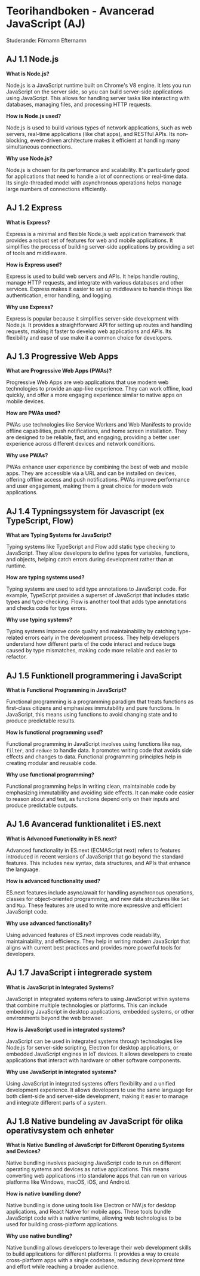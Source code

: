 # Teorihandboken - Avancerad JavaScript (AJ)
Studerande: Förnamn Efternamn

## AJ 1.1 Node.js

**What is Node.js?**

Node.js is a JavaScript runtime built on Chrome's V8 engine. It lets you run JavaScript on the server side, so you can build server-side applications using JavaScript. This allows for handling server tasks like interacting with databases, managing files, and processing HTTP requests.

**How is Node.js used?**

Node.js is used to build various types of network applications, such as web servers, real-time applications (like chat apps), and RESTful APIs. Its non-blocking, event-driven architecture makes it efficient at handling many simultaneous connections.

**Why use Node.js?**

Node.js is chosen for its performance and scalability. It's particularly good for applications that need to handle a lot of connections or real-time data. Its single-threaded model with asynchronous operations helps manage large numbers of connections efficiently.

## AJ 1.2 Express

**What is Express?**

Express is a minimal and flexible Node.js web application framework that provides a robust set of features for web and mobile applications. It simplifies the process of building server-side applications by providing a set of tools and middleware.

**How is Express used?**

Express is used to build web servers and APIs. It helps handle routing, manage HTTP requests, and integrate with various databases and other services. Express makes it easier to set up middleware to handle things like authentication, error handling, and logging.

**Why use Express?**

Express is popular because it simplifies server-side development with Node.js. It provides a straightforward API for setting up routes and handling requests, making it faster to develop web applications and APIs. Its flexibility and ease of use make it a common choice for developers.

## AJ 1.3 Progressive Web Apps

**What are Progressive Web Apps (PWAs)?**

Progressive Web Apps are web applications that use modern web technologies to provide an app-like experience. They can work offline, load quickly, and offer a more engaging experience similar to native apps on mobile devices.

**How are PWAs used?**

PWAs use technologies like Service Workers and Web Manifests to provide offline capabilities, push notifications, and home screen installation. They are designed to be reliable, fast, and engaging, providing a better user experience across different devices and network conditions.

**Why use PWAs?**

PWAs enhance user experience by combining the best of web and mobile apps. They are accessible via a URL and can be installed on devices, offering offline access and push notifications. PWAs improve performance and user engagement, making them a great choice for modern web applications.

## AJ 1.4 Typningssystem för Javascript (ex TypeScript, Flow)

**What are Typing Systems for JavaScript?**

Typing systems like TypeScript and Flow add static type checking to JavaScript. They allow developers to define types for variables, functions, and objects, helping catch errors during development rather than at runtime.

**How are typing systems used?**

Typing systems are used to add type annotations to JavaScript code. For example, TypeScript provides a superset of JavaScript that includes static types and type-checking. Flow is another tool that adds type annotations and checks code for type errors.

**Why use typing systems?**

Typing systems improve code quality and maintainability by catching type-related errors early in the development process. They help developers understand how different parts of the code interact and reduce bugs caused by type mismatches, making code more reliable and easier to refactor.

## AJ 1.5 Funktionell programmering i JavaScript

**What is Functional Programming in JavaScript?**

Functional programming is a programming paradigm that treats functions as first-class citizens and emphasizes immutability and pure functions. In JavaScript, this means using functions to avoid changing state and to produce predictable results.

**How is functional programming used?**

Functional programming in JavaScript involves using functions like `map`, `filter`, and `reduce` to handle data. It promotes writing code that avoids side effects and changes to data. Functional programming principles help in creating modular and reusable code.

**Why use functional programming?**

Functional programming helps in writing clean, maintainable code by emphasizing immutability and avoiding side effects. It can make code easier to reason about and test, as functions depend only on their inputs and produce predictable outputs.

## AJ 1.6 Avancerad funktionalitet i ES.next

**What is Advanced Functionality in ES.next?**

Advanced functionality in ES.next (ECMAScript next) refers to features introduced in recent versions of JavaScript that go beyond the standard features. This includes new syntax, data structures, and APIs that enhance the language.

**How is advanced functionality used?**

ES.next features include async/await for handling asynchronous operations, classes for object-oriented programming, and new data structures like `Set` and `Map`. These features are used to write more expressive and efficient JavaScript code.

**Why use advanced functionality?**

Using advanced features of ES.next improves code readability, maintainability, and efficiency. They help in writing modern JavaScript that aligns with current best practices and provides more powerful tools for developers.

## AJ 1.7 JavaScript i integrerade system

**What is JavaScript in Integrated Systems?**

JavaScript in integrated systems refers to using JavaScript within systems that combine multiple technologies or platforms. This can include embedding JavaScript in desktop applications, embedded systems, or other environments beyond the web browser.

**How is JavaScript used in integrated systems?**

JavaScript can be used in integrated systems through technologies like Node.js for server-side scripting, Electron for desktop applications, or embedded JavaScript engines in IoT devices. It allows developers to create applications that interact with hardware or other software components.

**Why use JavaScript in integrated systems?**

Using JavaScript in integrated systems offers flexibility and a unified development experience. It allows developers to use the same language for both client-side and server-side development, making it easier to manage and integrate different parts of a system.

## AJ 1.8 Native bundeling av JavaScript för olika operativsystem och enheter

**What is Native Bundling of JavaScript for Different Operating Systems and Devices?**

Native bundling involves packaging JavaScript code to run on different operating systems and devices as native applications. This means converting web applications into standalone apps that can run on various platforms like Windows, macOS, iOS, and Android.

**How is native bundling done?**

Native bundling is done using tools like Electron or NW.js for desktop applications, and React Native for mobile apps. These tools bundle JavaScript code with a native runtime, allowing web technologies to be used for building cross-platform applications.

**Why use native bundling?**

Native bundling allows developers to leverage their web development skills to build applications for different platforms. It provides a way to create cross-platform apps with a single codebase, reducing development time and effort while reaching a broader audience.
